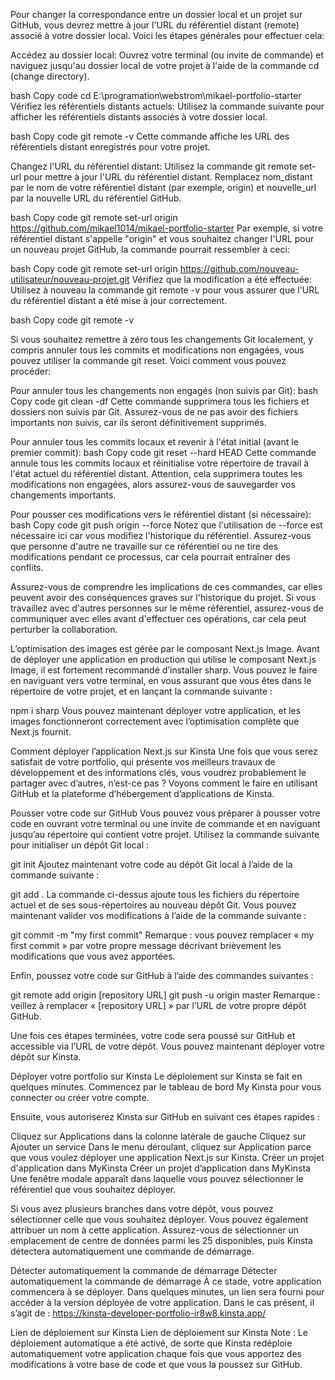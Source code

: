 Pour changer la correspondance entre un dossier local et un projet sur GitHub, vous devrez mettre à jour l'URL du
référentiel distant (remote) associé à votre dossier local. Voici les étapes générales pour effectuer cela:

Accédez au dossier local:
Ouvrez votre terminal (ou invite de commande) et naviguez jusqu'au dossier local de votre projet à l'aide de la commande
cd (change directory).

bash
Copy code
cd E:\programation\webstrom\mikael-portfolio-starter
Vérifiez les référentiels distants actuels:
Utilisez la commande suivante pour afficher les référentiels distants associés à votre dossier local.

bash
Copy code
git remote -v
Cette commande affiche les URL des référentiels distant enregistrés pour votre projet.

Changez l'URL du référentiel distant:
Utilisez la commande git remote set-url pour mettre à jour l'URL du référentiel distant. Remplacez nom_distant par le
nom de votre référentiel distant (par exemple, origin) et nouvelle_url par la nouvelle URL du référentiel GitHub.

bash
Copy code
git remote set-url origin https://github.com/mikael1014/mikael-portfolio-starter
Par exemple, si votre référentiel distant s'appelle "origin" et vous souhaitez changer l'URL pour un nouveau projet
GitHub, la commande pourrait ressembler à ceci:

bash
Copy code
git remote set-url origin https://github.com/nouveau-utilisateur/nouveau-projet.git
Vérifiez que la modification a été effectuée:
Utilisez à nouveau la commande git remote -v pour vous assurer que l'URL du référentiel distant a été mise à jour
correctement.

bash
Copy code
git remote -v

Si vous souhaitez remettre à zéro tous les changements Git localement, y compris annuler tous les commits et
modifications non engagées, vous pouvez utiliser la commande git reset. Voici comment vous pouvez procéder:

Pour annuler tous les changements non engagés (non suivis par Git):
bash
Copy code
git clean -df
Cette commande supprimera tous les fichiers et dossiers non suivis par Git. Assurez-vous de ne pas avoir des fichiers
importants non suivis, car ils seront définitivement supprimés.

Pour annuler tous les commits locaux et revenir à l'état initial (avant le premier commit):
bash
Copy code
git reset --hard HEAD
Cette commande annule tous les commits locaux et réinitialise votre répertoire de travail à l'état actuel du référentiel
distant. Attention, cela supprimera toutes les modifications non engagées, alors assurez-vous de sauvegarder vos
changements importants.

Pour pousser ces modifications vers le référentiel distant (si nécessaire):
bash
Copy code
git push origin --force
Notez que l'utilisation de --force est nécessaire ici car vous modifiez l'historique du référentiel. Assurez-vous que
personne d'autre ne travaille sur ce référentiel ou ne tire des modifications pendant ce processus, car cela pourrait
entraîner des conflits.

Assurez-vous de comprendre les implications de ces commandes, car elles peuvent avoir des conséquences graves sur
l'historique du projet. Si vous travaillez avec d'autres personnes sur le même référentiel, assurez-vous de communiquer
avec elles avant d'effectuer ces opérations, car cela peut perturber la collaboration.

L’optimisation des images est gérée par le composant Next.js Image. Avant de déployer une application en production qui
utilise le composant Next.js Image, il est fortement recommandé d’installer sharp. Vous pouvez le faire en naviguant
vers votre terminal, en vous assurant que vous êtes dans le répertoire de votre projet, et en lançant la commande
suivante :

npm i sharp
Vous pouvez maintenant déployer votre application, et les images fonctionneront correctement avec l’optimisation
complète que Next.js fournit.

Comment déployer l’application Next.js sur Kinsta
Une fois que vous serez satisfait de votre portfolio, qui présente vos meilleurs travaux de développement et des
informations clés, vous voudrez probablement le partager avec d’autres, n’est-ce pas ? Voyons comment le faire en
utilisant GitHub et la plateforme d’hébergement d’applications de Kinsta.

Pousser votre code sur GitHub
Vous pouvez vous préparer à pousser votre code en ouvrant votre terminal ou une invite de commande et en naviguant
jusqu’au répertoire qui contient votre projet. Utilisez la commande suivante pour initialiser un dépôt Git local :

git init
Ajoutez maintenant votre code au dépôt Git local à l’aide de la commande suivante :

git add .
La commande ci-dessus ajoute tous les fichiers du répertoire actuel et de ses sous-répertoires au nouveau dépôt Git.
Vous pouvez maintenant valider vos modifications à l’aide de la commande suivante :

git commit -m "my first commit"
Remarque : vous pouvez remplacer « my first commit » par votre propre message décrivant brièvement les modifications que
vous avez apportées.

Enfin, poussez votre code sur GitHub à l’aide des commandes suivantes :

git remote add origin [repository URL]
git push -u origin master
Remarque : veillez à remplacer « [repository URL] » par l’URL de votre propre dépôt GitHub.

Une fois ces étapes terminées, votre code sera poussé sur GitHub et accessible via l’URL de votre dépôt. Vous pouvez
maintenant déployer votre dépôt sur Kinsta.

Déployer votre portfolio sur Kinsta
Le déploiement sur Kinsta se fait en quelques minutes. Commencez par le tableau de bord My Kinsta pour vous connecter ou
créer votre compte.

Ensuite, vous autoriserez Kinsta sur GitHub en suivant ces étapes rapides :

Cliquez sur Applications dans la colonne latérale de gauche
Cliquez sur Ajouter un service
Dans le menu déroulant, cliquez sur Application parce que vous voulez déployer une application Next.js sur Kinsta.
Créer un projet d'application dans MyKinsta
Créer un projet d’application dans MyKinsta
Une fenêtre modale apparaît dans laquelle vous pouvez sélectionner le référentiel que vous souhaitez déployer.

Si vous avez plusieurs branches dans votre dépôt, vous pouvez sélectionner celle que vous souhaitez déployer. Vous
pouvez également attribuer un nom à cette application. Assurez-vous de sélectionner un emplacement de centre de données
parmi les 25 disponibles, puis Kinsta détectera automatiquement une commande de démarrage.

Détecter automatiquement la commande de démarrage
Détecter automatiquement la commande de démarrage
À ce stade, votre application commencera à se déployer. Dans quelques minutes, un lien sera fourni pour accéder à la
version déployée de votre application. Dans le cas présent, il s’agit
de : https://kinsta-developer-portfolio-ir8w8.kinsta.app/

Lien de déploiement sur Kinsta
Lien de déploiement sur Kinsta
Note : Le déploiement automatique a été activé, de sorte que Kinsta redéploie automatiquement votre application chaque
fois que vous apportez des modifications à votre base de code et que vous la poussez sur GitHub.



